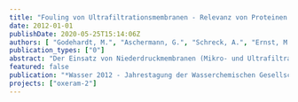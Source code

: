 ```yaml
---
title: "Fouling von Ultrafiltrationsmembranen - Relevanz von Proteinen und Analyse mit MALDI-TOF-MS"
date: 2012-01-01
publishDate: 2020-05-25T15:14:06Z
authors: [ "Godehardt, M.", "Aschermann, G.", "Schreck, A.", "Ernst, M.", "Jekel, M." ]
publication_types: ["0"]
abstract: "Der Einsatz von Niederdruckmembranen (Mikro- und Ultrafiltration) zur Aufbereitung von biologisch behandeltem Abwasser ermöglicht eine weitergehende Entfernung von Mikroorganismen und damit eine verbesserte hygienische Ablaufqualität. Membranfouling, also die Ablagerung von Wasserinhaltsstoffen auf oder in der Membran und eine damit verbundene Verringerung der Membranpermeabilität gelten dabei als ein wesentliches Problem. Gerade das irreversible Fouling verhindert einen vermehrten Einsatz dieser Aufbereitungstechnik. Untersuchungen zeigen, dass organische Makromoleküle in erheblichem Maße für das Fouling verantwortlich sind. Mittels Fluoreszenzanalytik und Größenausschlusschromatographie konnten Proteine hierbei als stark foulingverursachende Fraktion identifiziert werden. Filtrationsversuche mit Standard-Proteinlösungen über Niederdruckmembranen bestätigen deren Foulingpotenzial. Dies wird auf elektrostatische und hydrophobe Wechselwirkungen zwischen Membran und Protein (Porenverblockung /einschnürung) zurückgeführt bzw. mit intermolekularen Wechselwirkungen zwischen den Proteinen erklärt (Deckschichtbildung). Weiterhin hat der pH-Wert einer Proteinlösung starken Einfluss auf die Filtrierbarkeit. Bisherige Untersuchungen zeigen hier jedoch unterschiedliche Ergebnisse. Während Koehler et al. (1997) in Fouling-Maximum im Bereich des isoelektrischen Punktes (IEP) feststellen, zeigt Salgin (2007) ein stärkeres Fouling bei pH<IEP. Die genaue Ursache ist unklar und wird von verschiedenen Autoren in unterschiedlichem Maße den oben genannten Wechselwirkungen zugeschrieben. Der überwiegende Teil der Untersuchungen ist für die Membranfiltration in der Abwasseraufbereitung nur in beschränktem Maße relevant, da die eingesetzten Proteinkonzentrationen mit >100mg/L deutlich über dem Bereich des Klarlaufs einer kommunalen Kläranlage liegen. Im Rahmen dieser Arbeit wurde der Einfluss unterschiedlicher Faktoren (pH-Wert, Hintergrundmatrix) auf die Filtrationseigenschaften und das Proteinfouling im geringeren Konzentrationsbereich (5 mg/L) untersucht. Bei der Untersuchung kam auch erstmals ein hochmodernes MALDI-TOF-MS mit zusätzlichem HighMassDetektor für die direkte Analyse der verwendeten Membranen zum Einsatz."
featured: false
publication: "*Wasser 2012 - Jahrestagung der Wasserchemischen Gesellschaft - Fachgruppe in der GDCh*"
projects: ["oxeram-2"]
---
```


